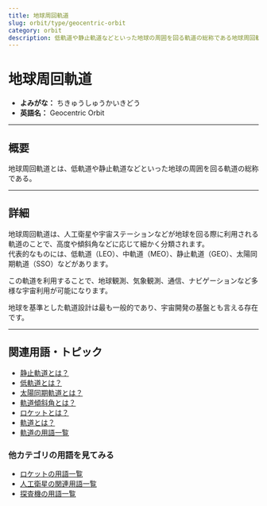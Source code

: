 ```yaml
---
title: 地球周回軌道
slug: orbit/type/geocentric-orbit
category: orbit
description: 低軌道や静止軌道などといった地球の周囲を回る軌道の総称である地球周回軌道の意味・定義・内容について解説します．
---
```


# 地球周回軌道

- **よみがな：** ちきゅうしゅうかいきどう  
- **英語名：** Geocentric Orbit  

---

## 概要

地球周回軌道とは、低軌道や静止軌道などといった地球の周囲を回る軌道の総称である。  

---

## 詳細

地球周回軌道は、人工衛星や宇宙ステーションなどが地球を回る際に利用される軌道のことで、高度や傾斜角などに応じて細かく分類されます。  
代表的なものには、低軌道（LEO）、中軌道（MEO）、静止軌道（GEO）、太陽同期軌道（SSO）などがあります。  

この軌道を利用することで、地球観測、気象観測、通信、ナビゲーションなど多様な宇宙利用が可能になります。  

地球を基準とした軌道設計は最も一般的であり、宇宙開発の基盤とも言える存在です。  

---

## 関連用語・トピック

- [静止軌道とは？](/orbit/type/geostationary-orbit)
- [低軌道とは？](/orbit/type/low-earth-orbit)
- [太陽同期軌道とは？](/orbit/type/sun-synchronous-orbit)
- [軌道傾斜角とは？](/orbit/mechanics/inclination)
- [ロケットとは？](/rocket/rocket)
- [軌道とは？](/orbit/orbit)
- [軌道の用語一覧](/category/orbit)

### 他カテゴリの用語を見てみる
- [ロケットの用語一覧](/category/rocket)
- [人工衛星の関連用語一覧](/category/satellite)
- [探査機の用語一覧](/category/explorer)
